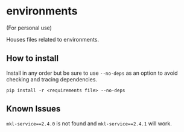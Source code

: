 # environments

(For personal use)

Houses files related to environments.

## How to install

Install in any order but be sure to use `--no-deps` as an option to avoid checking and tracing dependencies.

```
pip install -r <requirements file> --no-deps
```

## Known Issues
`mkl-service==2.4.0` is not found and `mkl-service==2.4.1` will work.

